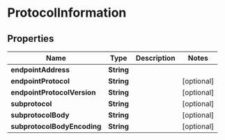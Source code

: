 # ProtocolInformation

## Properties
Name | Type | Description | Notes
------------ | ------------- | ------------- | -------------
**endpointAddress** | **String** |  | 
**endpointProtocol** | **String** |  |  [optional]
**endpointProtocolVersion** | **String** |  |  [optional]
**subprotocol** | **String** |  |  [optional]
**subprotocolBody** | **String** |  |  [optional]
**subprotocolBodyEncoding** | **String** |  |  [optional]
